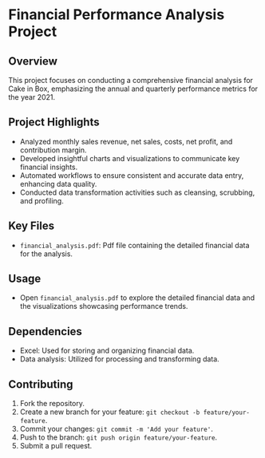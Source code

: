 # Financial Performance Analysis Project

## Overview
This project focuses on conducting a comprehensive financial analysis for Cake in Box, emphasizing the annual and quarterly performance metrics for the year 2021.

## Project Highlights
- Analyzed monthly sales revenue, net sales, costs, net profit, and contribution margin.
- Developed insightful charts and visualizations to communicate key financial insights.
- Automated workflows to ensure consistent and accurate data entry, enhancing data quality.
- Conducted data transformation activities such as cleansing, scrubbing, and profiling.

## Key Files
- `financial_analysis.pdf`: Pdf file containing the detailed financial data for the analysis.

## Usage
- Open `financial_analysis.pdf` to explore the detailed financial data and the visualizations showcasing performance trends.

## Dependencies
- Excel: Used for storing and organizing financial data.
- Data analysis: Utilized for processing and transforming data.

## Contributing
1. Fork the repository.
2. Create a new branch for your feature: `git checkout -b feature/your-feature`.
3. Commit your changes: `git commit -m 'Add your feature'`.
4. Push to the branch: `git push origin feature/your-feature`.
5. Submit a pull request.
